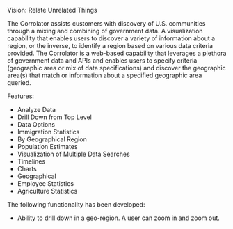 Vision: Relate Unrelated Things

The Corrolator assists customers with discovery of U.S. communities through a mixing and combining of government data.  A visualization capability that enables users to discover a variety of information about a region, or the inverse, to identify a region based on various data criteria provided.  The Corrolator is a web-based capability that leverages a plethora of government data and APIs and enables users to specify criteria (geographic area or mix of data specifications) and discover the geographic area(s) that match or information about a specified geographic area queried.    

Features:
- Analyze Data
- Drill Down from Top Level
- Data Options
- Immigration Statistics
- By Geographical Region
- Population Estimates
- Visualization of Multiple Data Searches
- Timelines
- Charts
- Geographical
- Employee Statistics
- Agriculture Statistics

The following functionality has been developed:

-  Ability to drill down in a geo-region.  A user can zoom in and zoom out.
